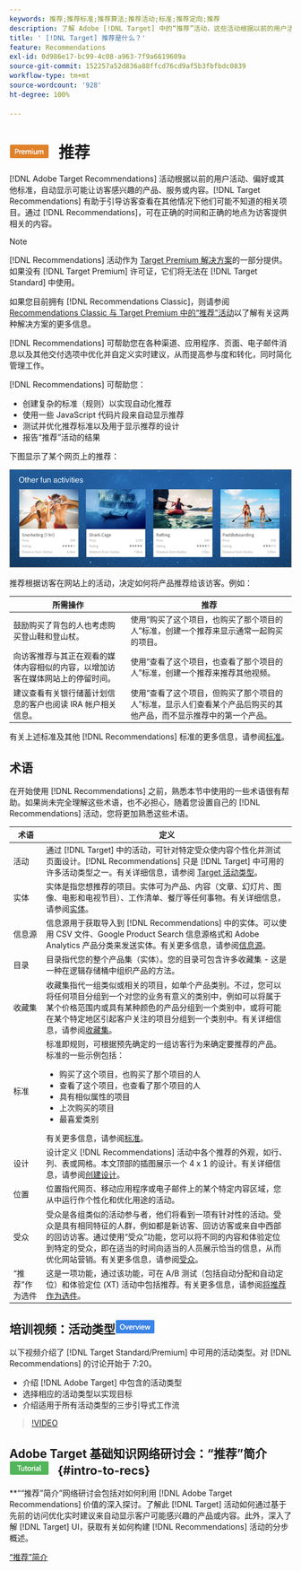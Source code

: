 ```yaml
---
keywords: 推荐;推荐标准;推荐算法;推荐活动;标准;推荐定向;推荐
description: 了解 Adobe [!DNL Target] 中的“推荐”活动，这些活动根据以前的用户活动或其他算法自动显示可能让客户感兴趣的内容。
title: ' [!DNL Target] 推荐是什么？'
feature: Recommendations
exl-id: 0d986e17-bc99-4c08-a963-7f9a6619609a
source-git-commit: 152257a52d836a88ffcd76cd9af5b3fbfbdc0839
workflow-type: tm+mt
source-wordcount: '928'
ht-degree: 100%

---
```


# ![PREMIUM](/help/main/assets/premium.png) 推荐

[!DNL Adobe Target Recommendations] 活动根据以前的用户活动、偏好或其他标准，自动显示可能让访客感兴趣的产品、服务或内容。[!DNL Target Recommendations] 有助于引导访客查看在其他情况下他们可能不知道的相关项目。通过 [!DNL Recommendations]，可在正确的时间和正确的地点为访客提供相关的内容。

>[!NOTE]
>
>[!DNL Recommendations] 活动作为 [Target Premium 解决方案](/help/main/c-intro/intro.md#premium)的一部分提供。如果没有 [!DNL Target Premium] 许可证，它们将无法在 [!DNL Target Standard] 中使用。
>
>如果您目前拥有 [!DNL Recommendations Classic]，则请参阅 [Recommendations Classic 与 Target Premium 中的“推荐”活动](/help/main/c-recommendations/c-recommendations-faq/recommendations-classic-versus-recommendations-activities-target-premium.md#concept_A80223EF66634EA380580C2823A581C5)以了解有关这两种解决方案的更多信息。

[!DNL Recommendations] 可帮助您在各种渠道、应用程序、页面、电子邮件消息以及其他交付选项中优化并自定义实时建议，从而提高参与度和转化，同时简化管理工作。

[!DNL Recommendations] 可帮助您：

* 创建复杂的标准（规则）以实现自动化推荐
* 使用一些 JavaScript 代码片段来自动显示推荐
* 测试并优化推荐标准以及用于显示推荐的设计
* 报告“推荐”活动的结果

下图显示了某个网页上的推荐：

![](assets/velocity_example.png)

推荐根据访客在网站上的活动，决定如何将产品推荐给该访客。例如：

| 所需操作 | 推荐 |
|--- |--- |
| 鼓励购买了背包的人也考虑购买登山鞋和登山杖。 | 使用“购买了这个项目，也购买了那个项目的人”标准，创建一个推荐来显示通常一起购买的项目。 |
| 向访客推荐与其正在观看的媒体内容相似的内容，以增加访客在媒体网站上的停留时间。 | 使用“查看了这个项目，也查看了那个项目的人”标准，创建一个推荐来推荐其他视频。 |
| 建议查看有关银行储蓄计划信息的客户也阅读 IRA 帐户相关信息。 | 使用“查看了这个项目，但购买了那个项目的人”标准，显示人们查看某个产品后购买的其他产品，而不显示推荐中的第一个产品。 |

有关上述标准及其他 [!DNL Recommendations] 标准的更多信息，请参阅[标准](/help/main/c-recommendations/c-algorithms/algorithms.md)。

## 术语

在开始使用 [!DNL Recommendations] 之前，熟悉本节中使用的一些术语很有帮助。如果尚未完全理解这些术语，也不必担心，随着您设置自己的 [!DNL Recommendations] 活动，您将更加熟悉这些术语。

| 术语 | 定义 |
| --- | --- |
| 活动 | 通过 [!DNL Target] 中的活动，可针对特定受众使内容个性化并测试页面设计。[!DNL Recommendations] 只是 [!DNL Target] 中可用的许多活动类型之一。有关详细信息，请参阅 [Target 活动类型](/help/main/c-activities/target-activities-guide.md)。 |
| 实体 | 实体是指您想推荐的项目。实体可为产品、内容（文章、幻灯片、图像、电影和电视节目）、工作清单、餐厅等任何事物。有关详细信息，请参阅[实体](/help/main/c-recommendations/c-products/products.md)。 |
| 信息源 | 信息源用于获取导入到 [!DNL Recommendations] 中的实体。可以使用 CSV 文件、Google Product Search 信息源格式和 Adobe Analytics 产品分类来发送实体。有关更多信息，请参阅[信息源](/help/main/c-recommendations/c-products/feeds.md)。 |
| 目录 | 目录指代您的整个产品集（实体）。您的目录可包含许多收藏集 - 这是一种在逻辑存储桶中组织产品的方法。 |
| 收藏集 | 收藏集指代一组类似或相关的项目，如单个产品类别。不过，您可以将任何项目分组到一个对您的业务有意义的类别中，例如可以将属于某个价格范围内或具有某种颜色的产品分组到一个类别中，或将可能在某个特定地区引起客户关注的项目分组到一个类别中。有关详细信息，请参阅[收藏集](/help/main/c-recommendations/c-products/collections.md)。 |
| 标准 | 标准即规则，可根据预先确定的一组访客行为来确定要推荐的产品。<br>标准的一些示例包括： <ul><li>购买了这个项目，也购买了那个项目的人</li><li>查看了这个项目，也查看了那个项目的人</li><li>具有相似属性的项目</li><li>上次购买的项目</li><li>最喜爱类别</li></ul>  有关更多信息，请参阅[标准](/help/main/c-recommendations/c-algorithms/algorithms.md)。 |
| 设计 | 设计定义 [!DNL Recommendations] 活动中各个推荐的外观，如行、列、表或网格。本文顶部的插图展示一个 4 x 1 的设计。有关详细信息，请参阅[创建设计](/help/main/c-recommendations/c-design-overview/create-design.md)。 |
| 位置 | 位置指代网页、移动应用程序或电子邮件上的某个特定内容区域，您从中运行作个性化和优化用途的活动。 |
| 受众 | 受众是各组类似的活动参与者，他们将看到一项有针对性的活动。受众是具有相同特征的人群，例如都是新访客、回访访客或来自中西部的回访访客。通过使用“受众”功能，您可以将不同的内容和体验定位到特定的受众，即在适当的时间向适当的人员展示恰当的信息，从而优化网站营销。有关更多信息，请参阅[受众](/help/main/c-target/target.md)。 |
| “推荐”作为选件 | 这是一项功能，通过该功能，可在 A/B 测试（包括自动分配和自动定位）和体验定位 (XT) 活动中包括推荐。有关更多信息，请参阅[将推荐作为选件](/help/main/c-recommendations/recommendations-as-an-offer.md)。 |

## 培训视频：活动类型![概述徽章](/help/main/assets/overview.png)

以下视频介绍了 [!DNL Target Standard/Premium] 中可用的活动类型。对 [!DNL Recommendations] 的讨论开始于 7:20。

* 介绍 [!DNL Adobe Target] 中包含的活动类型
* 选择相应的活动类型以实现目标
* 介绍适用于所有活动类型的三步引导式工作流

>[!VIDEO](https://video.tv.adobe.com/v/17386)

## Adobe Target 基础知识网络研讨会：“推荐”简介![教程徽章](/help/main/assets/tutorial.png) {#intro-to-recs}

**““推荐”简介”网络研讨会包括对如何利用 [!DNL Adobe Target Recommendations] 价值的深入探讨。了解此 [!DNL Target] 活动如何通过基于先前的访问优化实时建议来自动显示客户可能感兴趣的产品或内容。此外，深入了解 [!DNL Target] UI，获取有关如何构建 [!DNL Recommendations] 活动的分步概述。

[“推荐”简介](https://adobecustomersuccess.adobeconnect.com/p8gt31drhs3e/?OWASP_CSRFTOKEN=4bd6cac5d0806167ee0a5449ba93d6300548d09c922bcb751c38973897a5703a)

